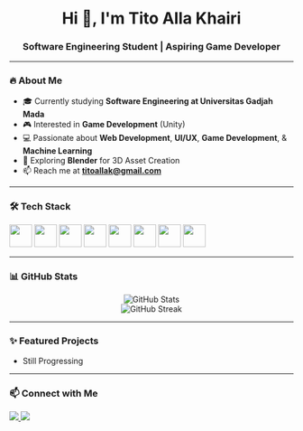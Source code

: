 
<h1 align="center">Hi 👋, I'm Tito Alla Khairi</h1>
<h3 align="center">Software Engineering Student | Aspiring Game Developer</h3>

---

### 🔥 About Me
- 🎓 Currently studying **Software Engineering at Universitas Gadjah Mada**
- 🎮 Interested in **Game Development** (Unity)
- 💻 Passionate about **Web Development**, **UI/UX**, **Game Development**, & **Machine Learning**
- 🚀 Exploring **Blender** for 3D Asset Creation
- 📫 Reach me at **titoallak@gmail.com**

---

### 🛠️ Tech Stack
<p align="left">
  <img src="https://cdn.jsdelivr.net/gh/devicons/devicon/icons/java/java-original.svg" width="40"/> 
  <img src="https://cdn.jsdelivr.net/gh/devicons/devicon/icons/python/python-original.svg" width="40"/>
  <img src="https://cdn.jsdelivr.net/gh/devicons/devicon/icons/javascript/javascript-original.svg" width="40"/>
  <img src="https://cdn.jsdelivr.net/gh/devicons/devicon/icons/html5/html5-original.svg" width="40"/>
  <img src="https://cdn.jsdelivr.net/gh/devicons/devicon/icons/css3/css3-original.svg" width="40"/>
  <img src="https://cdn.jsdelivr.net/gh/devicons/devicon/icons/blender/blender-original.svg" width="40"/>
  <img src="https://cdn.jsdelivr.net/gh/devicons/devicon/icons/unity/unity-original.svg" width="40"/>
  <img src="https://cdn.jsdelivr.net/gh/devicons/devicon/icons/laravel/laravel-original.svg" width="40"/>
</p>

---

### 📊 GitHub Stats
<p align="center">
  <img src="https://github-readme-stats.vercel.app/api?username=titoalla17&show_icons=true&theme=tokyonight" alt="GitHub Stats" />
  <br/>
  <img src="https://github-readme-streak-stats.herokuapp.com/?user=titoalla17&theme=tokyonight" alt="GitHub Streak"/>
</p>

---

### ✨ Featured Projects
- Still Progressing

---

### 📫 Connect with Me
<p align="left">
  <a href="[https://linkedin.com/in/titoallakhairi](https://www.linkedin.com/in/tito-alla-khairi/)" target="_blank">
    <img src="https://img.shields.io/badge/LinkedIn-blue?style=flat&logo=linkedin" />
  </a>
  <a href="mailto:titoallak@gmail.com">
    <img src="https://img.shields.io/badge/Email-D14836?style=flat&logo=gmail&logoColor=white" />
  </a>
</p>
